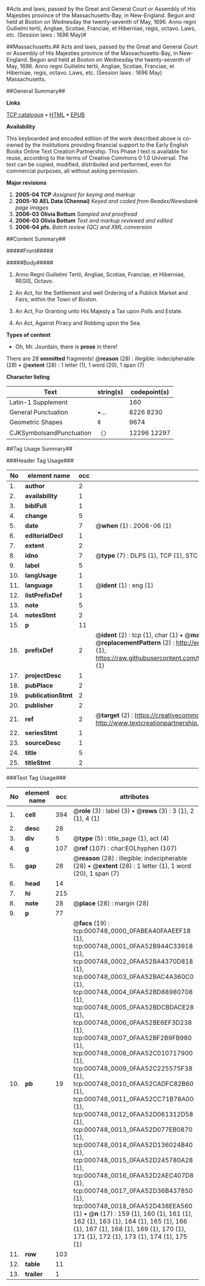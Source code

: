 #Acts and laws, passed by the Great and General Court or Assembly of His Majesties province of the Massachusetts-Bay, in New-England. Begun and held at Boston on Wednesday the twenty-seventh of May, 1696. Anno regni Guilielmi tertii, Angliae, Scotiae, Franciae, et Hiberniae, regis, octavo. Laws, etc. (Session laws : 1696 May)#

##Massachusetts.##
Acts and laws, passed by the Great and General Court or Assembly of His Majesties province of the Massachusetts-Bay, in New-England. Begun and held at Boston on Wednesday the twenty-seventh of May, 1696. Anno regni Guilielmi tertii, Angliae, Scotiae, Franciae, et Hiberniae, regis, octavo.
Laws, etc. (Session laws : 1696 May)
Massachusetts.

##General Summary##

**Links**

[TCP catalogue](http://www.ota.ox.ac.uk/tcp/)  • 
[HTML](http://tei.it.ox.ac.uk/tcp/Texts-HTML/free/N00/N00613.html)  • 
[EPUB](http://tei.it.ox.ac.uk/tcp/Texts-EPUB/free/N00/N00613.epub)

**Availability**

This keyboarded and encoded edition of the
	       work described above is co-owned by the institutions
	       providing financial support to the Early English Books
	       Online Text Creation Partnership. This Phase I text is
	       available for reuse, according to the terms of Creative
	       Commons 0 1.0 Universal. The text can be copied,
	       modified, distributed and performed, even for
	       commercial purposes, all without asking permission.

**Major revisions**

1. __2005-04__ __TCP__ *Assigned for keying and markup*
1. __2005-10__ __AEL Data (Chennai)__ *Keyed and coded from Readex/Newsbank page images*
1. __2006-03__ __Olivia Bottum__ *Sampled and proofread*
1. __2006-03__ __Olivia Bottum__ *Text and markup reviewed and edited*
1. __2006-04__ __pfs.__ *Batch review (QC) and XML conversion*

##Content Summary##

#####Front#####

#####Body#####

1. Anno Regni Guilielmi Tertii, Angliae, Scotiae, Franciae, et Hiberniae, REGIS, Octavo.

1. An Act, for the Settlement and well Ordering of a Publick Market and Fairs, within the Town of Boston.

1. An Act, For Granting unto His Majesty a Tax upon Polls and Estate.

1. An Act, Against Piracy and Robbing upon the Sea.

**Types of content**

  * Oh, Mr. Jourdain, there is **prose** in there!

There are 28 **ommitted** fragments! 
 @__reason__ (28) : illegible: indecipherable (28)  •  @__extent__ (28) : 1 letter (1), 1 word (20), 1 span (7)

**Character listing**


|Text|string(s)|codepoint(s)|
|---|---|---|
|Latin-1 Supplement| |160|
|General Punctuation|•…|8226 8230|
|Geometric Shapes|◊|9674|
|CJKSymbolsandPunctuation|〈〉|12296 12297|

##Tag Usage Summary##

###Header Tag Usage###

|No|element name|occ|attributes|
|---|---|---|---|
|1.|__author__|2||
|2.|__availability__|1||
|3.|__biblFull__|1||
|4.|__change__|5||
|5.|__date__|7| @__when__ (1) : 2006-06 (1)|
|6.|__editorialDecl__|1||
|7.|__extent__|2||
|8.|__idno__|7| @__type__ (7) : DLPS (1), TCP (1), STC (2), NOTIS (1), IMAGE-SET (1), EVANS-CITATION (1)|
|9.|__label__|5||
|10.|__langUsage__|1||
|11.|__language__|1| @__ident__ (1) : eng (1)|
|12.|__listPrefixDef__|1||
|13.|__note__|5||
|14.|__notesStmt__|2||
|15.|__p__|11||
|16.|__prefixDef__|2| @__ident__ (2) : tcp (1), char (1)  •  @__matchPattern__ (2) : ([0-9\-]+):([0-9IVX]+) (1), (.+) (1)  •  @__replacementPattern__ (2) : http://eebo.chadwyck.com/downloadtiff?vid=$1&page=$2 (1), https://raw.githubusercontent.com/textcreationpartnership/Texts/master/tcpchars.xml#$1 (1)|
|17.|__projectDesc__|1||
|18.|__pubPlace__|2||
|19.|__publicationStmt__|2||
|20.|__publisher__|2||
|21.|__ref__|2| @__target__ (2) : https://creativecommons.org/publicdomain/zero/1.0/ (1), http://www.textcreationpartnership.org/docs/. (1)|
|22.|__seriesStmt__|1||
|23.|__sourceDesc__|1||
|24.|__title__|5||
|25.|__titleStmt__|2||


###Text Tag Usage###

|No|element name|occ|attributes|
|---|---|---|---|
|1.|__cell__|394| @__role__ (3) : label (3)  •  @__rows__ (3) : 3 (1), 2 (1), 4 (1)|
|2.|__desc__|28||
|3.|__div__|5| @__type__ (5) : title_page (1), act (4)|
|4.|__g__|107| @__ref__ (107) : char:EOLhyphen (107)|
|5.|__gap__|28| @__reason__ (28) : illegible: indecipherable (28)  •  @__extent__ (28) : 1 letter (1), 1 word (20), 1 span (7)|
|6.|__head__|14||
|7.|__hi__|215||
|8.|__note__|28| @__place__ (28) : margin (28)|
|9.|__p__|77||
|10.|__pb__|19| @__facs__ (19) : tcp:000748_0000_0FABEA40FAAEEF18 (1), tcp:000748_0001_0FAA52B944C33918 (1), tcp:000748_0002_0FAA52BA4370D818 (1), tcp:000748_0003_0FAA52BAC4A360C0 (1), tcp:000748_0004_0FAA52BD88980708 (1), tcp:000748_0005_0FAA52BDCBDACE28 (1), tcp:000748_0006_0FAA52BE6EF3D238 (1), tcp:000748_0007_0FAA52BF2B9FB980 (1), tcp:000748_0008_0FAA52C010717900 (1), tcp:000748_0009_0FAA52C225575F38 (1), tcp:000748_0010_0FAA52CADFC82B60 (1), tcp:000748_0011_0FAA52CC71B78A00 (1), tcp:000748_0012_0FAA52D061312D58 (1), tcp:000748_0013_0FAA52D077EB0870 (1), tcp:000748_0014_0FAA52D136024B40 (1), tcp:000748_0015_0FAA52D245780A28 (1), tcp:000748_0016_0FAA52D2AEC407D8 (1), tcp:000748_0017_0FAA52D36B437850 (1), tcp:000748_0018_0FAA52D438EEA560 (1)  •  @__n__ (17) : 159 (1), 160 (1), 161 (1), 162 (1), 163 (1), 164 (1), 165 (1), 166 (1), 167 (1), 168 (1), 169 (1), 170 (1), 171 (1), 172 (1), 173 (1), 174 (1), 175 (1)|
|11.|__row__|103||
|12.|__table__|11||
|13.|__trailer__|1||
